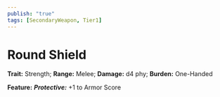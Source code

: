 ```yaml
---
publish: "true"
tags: [SecondaryWeapon, Tier1]
---
```

# Round Shield

**Trait:** Strength; **Range:** Melee; **Damage:** d4 phy; **Burden:** One-Handed

**Feature:** ***Protective:*** +1 to Armor Score
